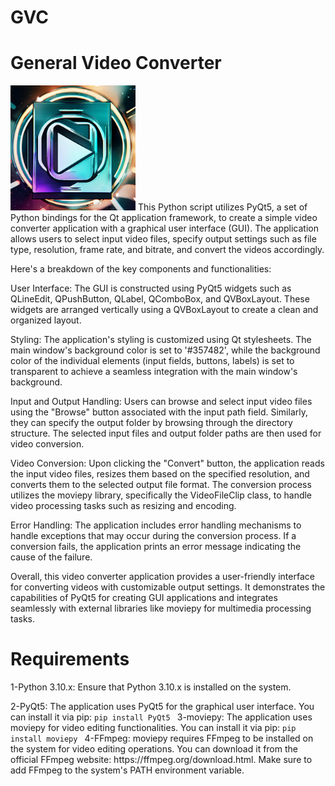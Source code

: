 # GVC
# General Video Converter
<img src="icon.jpg" width="200" height="200">
This Python script utilizes PyQt5, a set of Python bindings for the Qt application framework, to create a simple video converter application with a graphical user interface (GUI). The application allows users to select input video files, specify output settings such as file type, resolution, frame rate, and bitrate, and convert the videos accordingly.

Here's a breakdown of the key components and functionalities:

User Interface: The GUI is constructed using PyQt5 widgets such as QLineEdit, QPushButton, QLabel, QComboBox, and QVBoxLayout. These widgets are arranged vertically using a QVBoxLayout to create a clean and organized layout.

Styling: The application's styling is customized using Qt stylesheets. The main window's background color is set to '#357482', while the background color of the individual elements (input fields, buttons, labels) is set to transparent to achieve a seamless integration with the main window's background.

Input and Output Handling: Users can browse and select input video files using the "Browse" button associated with the input path field. Similarly, they can specify the output folder by browsing through the directory structure. The selected input files and output folder paths are then used for video conversion.

Video Conversion: Upon clicking the "Convert" button, the application reads the input video files, resizes them based on the specified resolution, and converts them to the selected output file format. The conversion process utilizes the moviepy library, specifically the VideoFileClip class, to handle video processing tasks such as resizing and encoding.

Error Handling: The application includes error handling mechanisms to handle exceptions that may occur during the conversion process. If a conversion fails, the application prints an error message indicating the cause of the failure.

Overall, this video converter application provides a user-friendly interface for converting videos with customizable output settings. It demonstrates the capabilities of PyQt5 for creating GUI applications and integrates seamlessly with external libraries like moviepy for multimedia processing tasks.
# Requirements
1-Python 3.10.x: Ensure that Python 3.10.x is installed on the system.
</hr>
2-PyQt5: The application uses PyQt5 for the graphical user interface. You can install it via pip:
<code>pip install PyQt5 </code>
</hr>
3-moviepy: The application uses moviepy for video editing functionalities. You can install it via pip:
<code>pip install moviepy </code>
</hr>
4-FFmpeg: moviepy requires FFmpeg to be installed on the system for video editing operations. You can download it from the official FFmpeg website: https://ffmpeg.org/download.html. Make sure to add FFmpeg to the system's PATH environment variable.
